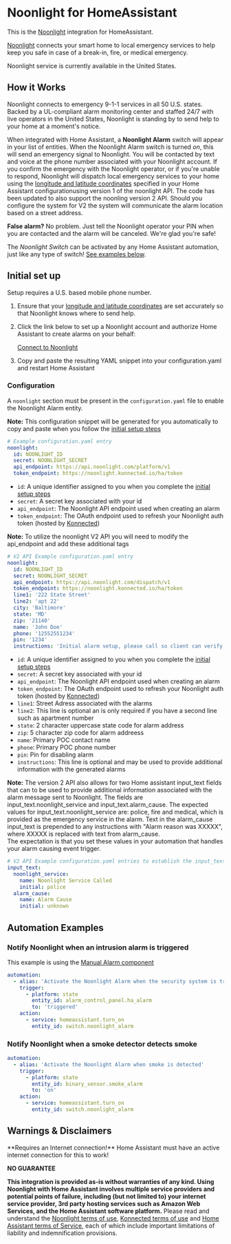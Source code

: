 # Noonlight for HomeAssistant

This is the [Noonlight](https://noonlight.com) integration for HomeAssistant.

[Noonlight](https://noonlight.com) connects your smart home to local emergency services to help keep you safe in case of a break-in, fire, or medical emergency.

<p class='note info'>
Noonlight service is currently available in the United States.
</p> 

## How it Works

Noonlight connects to emergency 9-1-1 services in all 50 U.S. states. Backed by a UL-compliant alarm monitoring center and staffed 24/7 with live operators in the United States, Noonlight is standing by to send help to your home at a moment's notice.

When integrated with Home Assistant, a **Noonlight Alarm** switch will appear in your list of entities. When the Noonlight Alarm switch is turned _on_, this will send an emergency signal to Noonlight. You will be contacted by text and voice at the phone number associated with your Noonlight account. If you confirm the emergency with the Noonlight operator, or if you're unable to respond, Noonlight will dispatch local emergency services to your home using the [longitude and latitude coordinates](https://www.home-assistant.io/docs/configuration/basic/#latitude) specified in your Home Assistant configurationusing version 1 of the noonlight API.  The code has been updated to also support the noonling version 2 API.  Should you configure the system for V2 the system will communicate the alarm location based on a street address.

**False alarm?** No problem. Just tell the Noonlight operator your PIN when you are contacted and the alarm will be canceled. We're glad you're safe!

The _Noonlight Switch_ can be activated by any Home Assistant automation, just like any type of switch! [See examples below](#automation-examples).

## Initial set up

Setup requires a U.S. based mobile phone number.

1. Ensure that your [longitude and latitude coordinates](https://www.home-assistant.io/docs/configuration/basic/#latitude) are set accurately so that Noonlight knows where to send help.

1. Click the link below to set up a Noonlight account and authorize Home Assistant to create alarms on your behalf:
    
    [Connect to Noonlight](https://noonlight.konnected.io/ha/auth)

3. Copy and paste the resulting YAML snippet into your configuration.yaml and restart Home Assistant

### Configuration

A `noonlight` section must be present in the `configuration.yaml` file to enable the Noonlight Alarm entity.

**Note:** This configuration snippet will be generated for you automatically to copy and paste when you follow the [initial setup steps](#initial-set-up)

```yaml
# Example configuration.yaml entry
noonlight:
  id: NOONLIGHT_ID
  secret: NOONLIGHT_SECRET
  api_endpoint: https://api.noonlight.com/platform/v1
  token_endpoint: https://noonlight.konnected.io/ha/token
```

* `id`: A unique identifier assigned to you when you complete the [initial setup steps](#initial-set-up)
* `secret`: A secret key associated with your id
* `api_endpoint`: The Noonlight API endpoint used when creating an alarm
* `token_endpoint`: The OAuth endpoint used to refresh your Noonlight auth token (hosted by [Konnected](https://konnected.io))

**Note:** To utilize the noonlight V2 API you will need to modify the api_endpoint and add these additional tags

```yaml
# V2 API Example configuration.yaml entry
noonlight:
  id: NOONLIGHT_ID
  secret: NOONLIGHT_SECRET
  api_endpoint: https://api.noonlight.com/dispatch/v1
  token_endpoint: https://noonlight.konnected.io/ha/token
  line1: '222 State Street'
  line2: 'apt 22'
  city: 'Baltimore'
  state: 'MD' 
  zip: '21140' 
  name: 'John Doe'
  phone: '12552551234'
  pin: '1234'
  instructions: 'Initial alarm setup, please call so client can verify everything is working'
```

* `id`: A unique identifier assigned to you when you complete the [initial setup steps](#initial-set-up)
* `secret`: A secret key associated with your id
* `api_endpoint`: The Noonlight API endpoint used when creating an alarm
* `token_endpoint`: The OAuth endpoint used to refresh your Noonlight auth token (hosted by [Konnected](https://konnected.io))
* `line1`: Street Adress associated with the alarms
* `line2`: This line is optional an is only required if you have a second line such as apartment number
* `state`: 2 character uppercase state code for alarm address
* `zip`: 5 character zip code for alarm addreess
* `name`: Primary POC contact name
* `phone`: Primary POC phone number
* `pin`: Pin for disabling alarm
* `instructions`: This line is optional and may be used to provide additional information with the generated alarms

**Note:** The version 2 API also allows for two Home assistant input_text fields that can to be used to provide additional information 
associated with the alarm message sent to Noonlight.  The fields are input_text.noonlight_service and input_text.alarm_cause. The expected values for
input_text.noonlight_service are: police, fire and medical, which is provided as the emergency service in the alarm.  Text in the alarm_cause
input_text is prepended to any instructions with "Alarm reason was XXXXX", where XXXXX is replaced with text from alarm_cause.  
The expectation is that you set these values in your automation that handles your alarm causing event trigger.

```yaml
# V2 API Example configuration.yaml entries to establish the input_text fields
input_text:
  noonlight_service:
    name: Noonlight Service Called
    initial: police
  alarm_cause:
    name: Alarm Cause
    initial: unknown
```


## Automation Examples

### Notify Noonlight when an intrusion alarm is triggered

This example is using the [Manual Alarm component](https://www.home-assistant.io/integrations/manual/)

```yaml
automation:
  - alias: 'Activate the Noonlight Alarm when the security system is triggered'
    trigger:
      - platform: state
        entity_id: alarm_control_panel.ha_alarm
        to: 'triggered'
    action:
      - service: homeassistant.turn_on
        entity_id: switch.noonlight_alarm

```

### Notify Noonlight when a smoke detector detects smoke

```yaml
automation:
  - alias: 'Activate the Noonlight Alarm when smoke is detected'
    trigger:
      - platform: state
        entity_id: binary_sensor.smoke_alarm
        to: 'on'
    action:
      - service: homeassistant.turn_on
        entity_id: switch.noonlight_alarm

```

## Warnings & Disclaimers

<p class='note warning'>
**Requires an Internet connection!** Home Assistant must have an active internet connection for this to work!
</p> 

**NO GUARANTEE**

**This integration is provided as-is without warranties of any kind. Using Noonlight with Home Assistant involves multiple service providers and potential points of failure, including (but not limited to) your internet service provider, 3rd party hosting services such as Amazon Web Services, and the Home Assistant software platform.**
Please read and understand the [Noonlight terms of use](https://noonlight.com/terms), [Konnected terms of use](https://konnected.io/terms) and [Home Assistant terms of Service](https://www.home-assistant.io/tos/), each of which include important limitations of liability and indemnification provisions.
